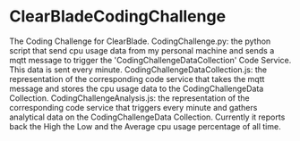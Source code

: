 # ClearBladeCodingChallenge
The Coding Challenge for ClearBlade.
CodingChallenge.py: the python script that send cpu usage data from my personal machine and sends a mqtt message to trigger the 'CodingChallengeDataCollection' Code Service. This data is sent every minute.
CodingChallengeDataCollection.js: the representation of the corresponding code service that takes the mqtt message and stores the cpu usage data to the CodingChallengeData Collection.
CodingChallengeAnalysis.js: the representation of the corresponding code service that triggers every minute and gathers analytical data on the CodingChallengeData Collection. Currently it reports back the High the Low and the Average cpu usage percentage of all time.
